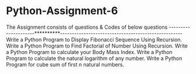 # Python-Assignment-6
The Assignment consists of questions & Codes of below questions
---------------------**********----------------------------------------------------
Write a Python Program to Display Fibonacci Sequence Using Recursion.
Write a Python Program to Find Factorial of Number Using Recursion.
Write a Python Program to calculate your Body Mass Index.
Write a Python Program to calculate the natural logarithm of any number.
Write a Python Program for cube sum of first n natural numbers.
